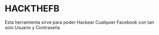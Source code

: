 # HACKTHEFB
Esta herramienta sirve para poder Hackear Cualquier Facebook con tan solo Usuario y Contraseña
